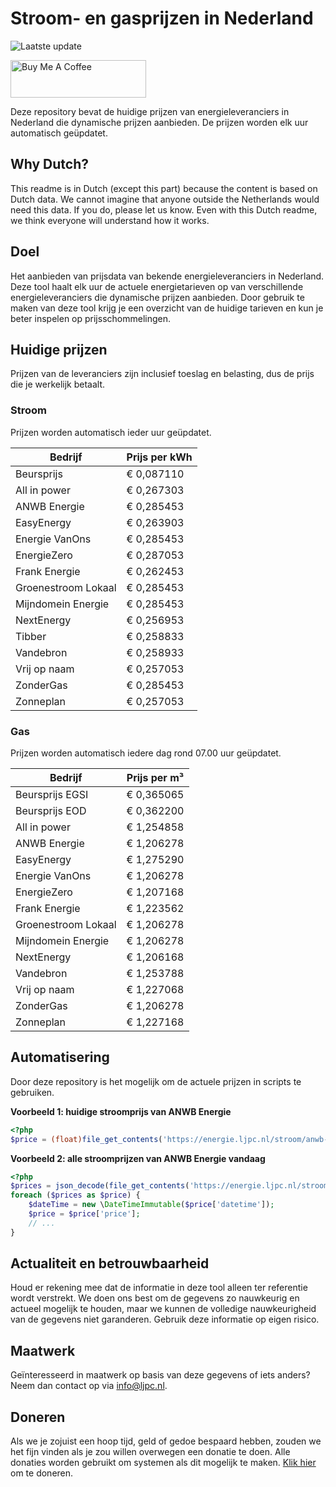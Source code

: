 # Stroom- en gasprijzen in Nederland

![Laatste update](https://img.shields.io/badge/laatste%20update-2024--09--05%2003%3A00%20CET-brightgreen)

<a href="https://www.buymeacoffee.com/Lars-" target="_blank"><img src="https://cdn.buymeacoffee.com/buttons/v2/default-orange.png" alt="Buy Me A Coffee" height="60" style="height: 60px !important;width: 217px !important;" ></a>

Deze repository bevat de huidige prijzen van energieleveranciers in Nederland die dynamische prijzen aanbieden. De prijzen worden elk uur automatisch geüpdatet.

## Why Dutch?

This readme is in Dutch (except this part) because the content is based on Dutch data. We cannot imagine that anyone outside the Netherlands would need this data. If you do, please let us know. Even with this Dutch readme, we think
everyone will understand how it works.

## Doel

Het aanbieden van prijsdata van bekende energieleveranciers in Nederland. Deze tool haalt elk uur de actuele energietarieven op van verschillende energieleveranciers die dynamische prijzen aanbieden. Door gebruik te maken van deze tool
krijg je een overzicht van de huidige tarieven en kun je beter inspelen op prijsschommelingen.

## Huidige prijzen

Prijzen van de leveranciers zijn inclusief toeslag en belasting, dus de prijs die je werkelijk betaalt.

### Stroom

Prijzen worden automatisch ieder uur geüpdatet.

 Bedrijf | Prijs per kWh 
---------|---------------
Beursprijs | € 0,087110
All in power | € 0,267303
ANWB Energie | € 0,285453
EasyEnergy | € 0,263903
Energie VanOns | € 0,285453
EnergieZero | € 0,287053
Frank Energie | € 0,262453
Groenestroom Lokaal | € 0,285453
Mijndomein Energie | € 0,285453
NextEnergy | € 0,256953
Tibber | € 0,258833
Vandebron | € 0,258933
Vrij op naam | € 0,257053
ZonderGas | € 0,285453
Zonneplan | € 0,257053


### Gas

Prijzen worden automatisch iedere dag rond 07.00 uur geüpdatet.

 Bedrijf | Prijs per m³ 
---------|--------------
Beursprijs EGSI | € 0,365065
Beursprijs EOD | € 0,362200
All in power | € 1,254858
ANWB Energie | € 1,206278
EasyEnergy | € 1,275290
Energie VanOns | € 1,206278
EnergieZero | € 1,207168
Frank Energie | € 1,223562
Groenestroom Lokaal | € 1,206278
Mijndomein Energie | € 1,206278
NextEnergy | € 1,206168
Vandebron | € 1,253788
Vrij op naam | € 1,227068
ZonderGas | € 1,206278
Zonneplan | € 1,227168


## Automatisering

Door deze repository is het mogelijk om de actuele prijzen in scripts te gebruiken.

**Voorbeeld 1: huidige stroomprijs van ANWB Energie**

```php
<?php
$price = (float)file_get_contents('https://energie.ljpc.nl/stroom/anwb-energie-nu.txt');

```

**Voorbeeld 2: alle stroomprijzen van ANWB Energie vandaag**

```php
<?php
$prices = json_decode(file_get_contents('https://energie.ljpc.nl/stroom/all-in-power-vandaag.json'),true);
foreach ($prices as $price) {
    $dateTime = new \DateTimeImmutable($price['datetime']);
    $price = $price['price'];
    // ...
}
```

## Actualiteit en betrouwbaarheid

Houd er rekening mee dat de informatie in deze tool alleen ter referentie wordt verstrekt. We doen ons best om de gegevens zo nauwkeurig en actueel mogelijk te houden, maar we kunnen de volledige nauwkeurigheid van de gegevens niet
garanderen. Gebruik deze informatie op eigen risico.

## Maatwerk

Geïnteresseerd in maatwerk op basis van deze gegevens of iets anders? Neem dan contact op
via [info@ljpc.nl](mailto:info@ljpc.nl?subject=Energie%20prijzen).

## Doneren

Als we je zojuist een hoop tijd, geld of gedoe bespaard hebben, zouden we het fijn vinden als je zou willen overwegen een
donatie te doen. Alle donaties worden gebruikt om systemen als dit mogelijk te
maken. [Klik hier](https://www.buymeacoffee.com/Lars-) om te doneren.
